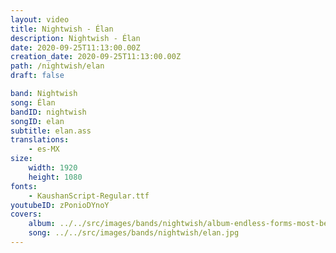 ```yaml
---
layout: video
title: Nightwish - Élan
description: Nightwish - Élan
date: 2020-09-25T11:13:00.00Z
creation_date: 2020-09-25T11:13:00.00Z
path: /nightwish/elan
draft: false

band: Nightwish
song: Élan
bandID: nightwish
songID: elan
subtitle: elan.ass
translations:
    - es-MX
size:
    width: 1920
    height: 1080
fonts:
    - KaushanScript-Regular.ttf
youtubeID: zPonioDYnoY
covers: 
    album: ../../src/images/bands/nightwish/album-endless-forms-most-beautiful.jpg
    song: ../../src/images/bands/nightwish/elan.jpg
---
```


